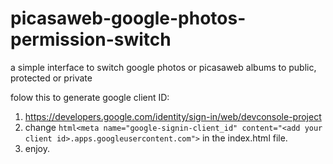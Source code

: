 # picasaweb-google-photos-permission-switch
a simple interface to switch google photos or picasaweb albums to public, protected or private<br /> 

folow this to generate google client ID:<br />
1) https://developers.google.com/identity/sign-in/web/devconsole-project<br />
2) change ```html<meta name="google-signin-client_id" content="<add your client id>.apps.googleusercontent.com">``` in the index.html file.<br />
3) enjoy.
